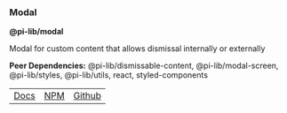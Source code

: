### Modal

**@pi-lib/modal**

Modal for custom content that allows dismissal internally or externally

**Peer Dependencies:** @pi-lib/dismissable-content, @pi-lib/modal-screen, @pi-lib/styles, @pi-lib/utils, react, styled-components

<table>
  <tbody>
    <tr>
      <td><a href="https://pi.lance-taylor.com/?path=/docs/molecules-ui-modal" target="_blank">Docs</a></td>
      <td><a href="https://www.npmjs.com/package/@pi-lib/modal?activeTab=readme" target="_blank">NPM</a></td>
      <td><a href="https://github.com/lancerael/pi/tree/main/src/packages/components/molecules/Modal" target="_blank">Github</a></td>
    </tr>
  </tbody>
</table>
